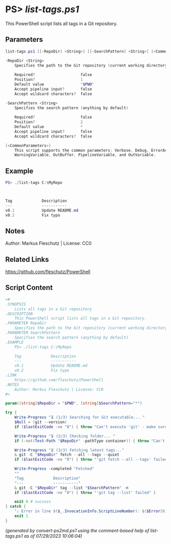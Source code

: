 PS> *list-tags.ps1*
====================

This PowerShell script lists all tags in a Git repository.

Parameters
----------
```powershell
list-tags.ps1 [[-RepoDir] <String>] [[-SearchPattern] <String>] [<CommonParameters>]

-RepoDir <String>
    Specifies the path to the Git repository (current working directory by default)
    
    Required?                    false
    Position?                    1
    Default value                "$PWD"
    Accept pipeline input?       false
    Accept wildcard characters?  false

-SearchPattern <String>
    Specifies the search pattern (anything by default)
    
    Required?                    false
    Position?                    2
    Default value                *
    Accept pipeline input?       false
    Accept wildcard characters?  false

[<CommonParameters>]
    This script supports the common parameters: Verbose, Debug, ErrorAction, ErrorVariable, WarningAction, 
    WarningVariable, OutBuffer, PipelineVariable, and OutVariable.
```

Example
-------
```powershell
PS> ./list-tags C:\MyRepo



Tag             Description
---             -----------
v0.1            Update README.md
v0.2            Fix typo

```

Notes
-----
Author: Markus Fleschutz | License: CC0

Related Links
-------------
https://github.com/fleschutz/PowerShell

Script Content
--------------
```powershell
<#
.SYNOPSIS
	Lists all tags in a Git repository
.DESCRIPTION
	This PowerShell script lists all tags in a Git repository.
.PARAMETER RepoDir
	Specifies the path to the Git repository (current working directory by default)
.PARAMETER SearchPattern
	Specifies the search pattern (anything by default)
.EXAMPLE
	PS> ./list-tags C:\MyRepo

	Tag             Description
	---             -----------
	v0.1            Update README.md
	v0.2            Fix typo
.LINK
	https://github.com/fleschutz/PowerShell
.NOTES
	Author: Markus Fleschutz | License: CC0
#>

param([string]$RepoDir = "$PWD", [string]$SearchPattern="*")

try {
	Write-Progress "⏳ (1/3) Searching for Git executable... "
	$Null = (git --version)
	if ($lastExitCode -ne "0") { throw "Can't execute 'git' - make sure Git is installed and available" }

	Write-Progress "⏳ (2/3) Checking folder... "
	if (-not(Test-Path "$RepoDir" -pathType container)) { throw "Can't access directory: $RepoDir" }

	Write-Progress "⏳ (3/3) Fetching latest tags..."
	& git -C "$RepoDir" fetch --all --tags --quiet
	if ($lastExitCode -ne "0") { throw "'git fetch --all --tags' failed" }

	Write-Progress -completed "Fetched" 
	""
	"Tag             Description"
	"---             -----------"
	& git -C "$RepoDir" tag --list "$SearchPattern" -n
	if ($lastExitCode -ne "0") { throw "'git tag --list' failed" }

	exit 0 # success
} catch {
	"⚠️ Error in line $($_.InvocationInfo.ScriptLineNumber): $($Error[0])"
	exit 1
}
```

*(generated by convert-ps2md.ps1 using the comment-based help of list-tags.ps1 as of 07/29/2023 10:06:04)*
